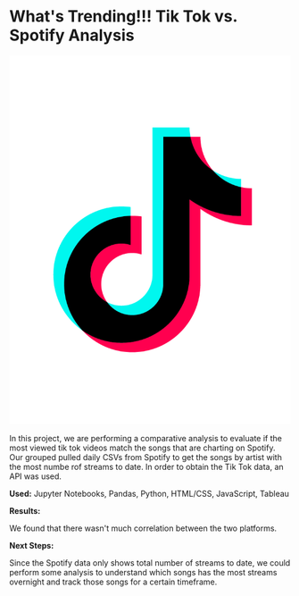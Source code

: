 # **What's Trending!!! Tik Tok vs. Spotify Analysis**
![alt text](Images/TikTok.png)

In this project, we are performing a comparative analysis to evaluate if the most viewed tik tok videos match the songs that are charting on Spotify. Our grouped
pulled daily CSVs from Spotify to get the songs by artist with the most numbe rof streams to date. In order to obtain the Tik Tok data, an API was used.

**Used:**
Jupyter Notebooks, Pandas, Python, HTML/CSS, JavaScript, Tableau

**Results:**

We found that there wasn't much correlation between the two platforms.



**Next Steps:**

Since the Spotify data only shows total number of streams to date, we could perform some analysis to understand which songs has the most streams overnight and track those songs for a certain timeframe.
